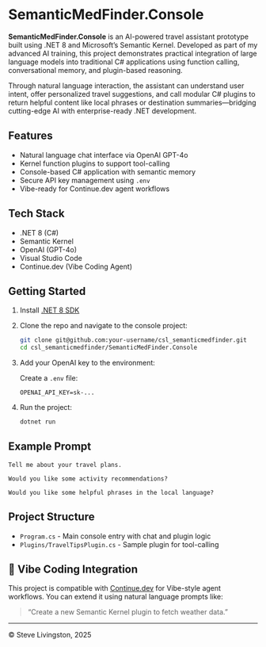 # SemanticMedFinder.Console

**SemanticMedFinder.Console** is an AI-powered travel assistant prototype built using .NET 8 and Microsoft’s Semantic Kernel. Developed as part of my advanced AI training, this project demonstrates practical integration of large language models into traditional C# applications using function calling, conversational memory, and plugin-based reasoning.

Through natural language interaction, the assistant can understand user intent, offer personalized travel suggestions, and call modular C# plugins to return helpful content like local phrases or destination summaries—bridging cutting-edge AI with enterprise-ready .NET development.

## Features

- Natural language chat interface via OpenAI GPT-4o
- Kernel function plugins to support tool-calling
- Console-based C# application with semantic memory
- Secure API key management using `.env`
- Vibe-ready for Continue.dev agent workflows

## Tech Stack

- .NET 8 (C#)
- Semantic Kernel
- OpenAI (GPT-4o)
- Visual Studio Code
- Continue.dev (Vibe Coding Agent)

## Getting Started

1. Install [.NET 8 SDK](https://dotnet.microsoft.com/en-us/download)
2. Clone the repo and navigate to the console project:

   ```bash
   git clone git@github.com:your-username/csl_semanticmedfinder.git
   cd csl_semanticmedfinder/SemanticMedFinder.Console
   ```

3. Add your OpenAI key to the environment:

   Create a `.env` file:
   ```
   OPENAI_API_KEY=sk-...
   ```

4. Run the project:

   ```bash
   dotnet run
   ```

## Example Prompt

```
Tell me about your travel plans.
```

```
Would you like some activity recommendations?
```

```
Would you like some helpful phrases in the local language?
```

## Project Structure

- `Program.cs` - Main console entry with chat and plugin logic
- `Plugins/TravelTipsPlugin.cs` - Sample plugin for tool-calling

## 🧪 Vibe Coding Integration

This project is compatible with [Continue.dev](https://continue.dev) for Vibe-style agent workflows. You can extend it using natural language prompts like:

> “Create a new Semantic Kernel plugin to fetch weather data.”

---

© Steve Livingston, 2025
